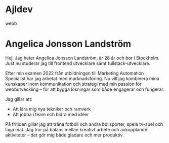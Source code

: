 # Ajldev
webb
# Angelica Jonsson Landström

Hej! Jag heter Angelica Jonsson Landström, är 28 år och bor i Stockholm. Just nu studerar jag till frontend utvecklare samt fullstack-utvecklare.

Efter min examen 2022 från utbildningen till Marketing Automation Specialist har jag arbetat med marknadsföring. Nu vill jag kombinera mina kunskaper inom kommunikation och strategi med min passion för webbutveckling – för att bygga lösningar som både engagerar och fungerar.

Jag gillar att: 
- Att lära mig nya tekniker och ramverk
- Att jobba i team och bidra med idéer

På fritiden gillar jag att träna fotboll och andra bollsporter, spela tv-spel och laga mat. Jag tror på balans mellan kreativt arbete och avkopplande aktiviteter – det gör mig både gladare och mer produktiv.

